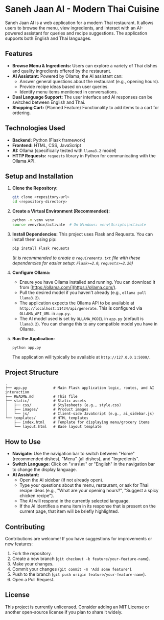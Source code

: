 # Saneh Jaan AI - Modern Thai Cuisine

Saneh Jaan AI is a web application for a modern Thai restaurant. It allows users to browse the menu, view ingredients, and interact with an AI-powered assistant for queries and recipe suggestions. The application supports both English and Thai languages.

## Features

*   **Browse Menu & Ingredients:** Users can explore a variety of Thai dishes and quality ingredients offered by the restaurant.
*   **AI Assistant:** Powered by Ollama, the AI assistant can:
    *   Answer general questions about the restaurant (e.g., opening hours).
    *   Provide recipe ideas based on user queries.
    *   Identify menu items mentioned in conversations.
*   **Dual Language Support:** The user interface and AI responses can be switched between English and Thai.
*   **Shopping Cart:** (Planned Feature) Functionality to add items to a cart for ordering.

## Technologies Used

*   **Backend:** Python (Flask framework)
*   **Frontend:** HTML, CSS, JavaScript
*   **AI:** Ollama (specifically tested with `llama3.2` model)
*   **HTTP Requests:** `requests` library in Python for communicating with the Ollama API.

## Setup and Installation

1.  **Clone the Repository:**
    ```bash
    git clone <repository-url>
    cd <repository-directory>
    ```

2.  **Create a Virtual Environment (Recommended):**
    ```bash
    python -m venv venv
    source venv/bin/activate  # On Windows: venv\Scripts\activate
    ```

3.  **Install Dependencies:**
    This project uses Flask and Requests. You can install them using pip:
    ```bash
    pip install Flask requests
    ```
    *(It is recommended to create a `requirements.txt` file with these dependencies for easier setup: `Flask>=2.0`, `requests>=2.20`)*

4.  **Configure Ollama:**
    *   Ensure you have Ollama installed and running. You can download it from [https://ollama.com/](https://ollama.com/).
    *   Pull the desired model if you haven't already (e.g., `ollama pull llama3.2`).
    *   The application expects the Ollama API to be available at `http://localhost:11434/api/generate`. This is configured via `OLLAMA_API_URL` in `app.py`.
    *   The AI model used is set by `OLLAMA_MODEL` in `app.py` (default is `llama3.2`). You can change this to any compatible model you have in Ollama.

5.  **Run the Application:**
    ```bash
    python app.py
    ```
    The application will typically be available at `http://127.0.0.1:5000/`.

## Project Structure

```
.
├── app.py            # Main Flask application logic, routes, and AI interaction
├── README.md         # This file
├── static/           # Static assets
│   ├── css/          # Stylesheets (e.g., style.css)
│   ├── images/       # Product images
│   └── js/           # Client-side JavaScript (e.g., ai_sidebar.js)
└── templates/        # HTML templates
    ├── index.html    # Template for displaying menu/grocery items
    └── layout.html   # Base layout template
```

## How to Use

*   **Navigate:** Use the navigation bar to switch between "Home" (recommended dishes), "Menu" (all dishes), and "Ingredients".
*   **Switch Language:** Click on "ภาษาไทย" or "English" in the navigation bar to change the display language.
*   **AI Assistant:**
    *   Open the AI sidebar (if not already open).
    *   Type your questions about the menu, restaurant, or ask for Thai recipe ideas (e.g., "What are your opening hours?", "Suggest a spicy chicken recipe").
    *   The AI will respond in the currently selected language.
    *   If the AI identifies a menu item in its response that is present on the current page, that item will be briefly highlighted.

## Contributing

Contributions are welcome! If you have suggestions for improvements or new features:

1.  Fork the repository.
2.  Create a new branch (`git checkout -b feature/your-feature-name`).
3.  Make your changes.
4.  Commit your changes (`git commit -m 'Add some feature'`).
5.  Push to the branch (`git push origin feature/your-feature-name`).
6.  Open a Pull Request.

## License

This project is currently unlicensed. Consider adding an MIT License or another open-source license if you plan to share it widely.
